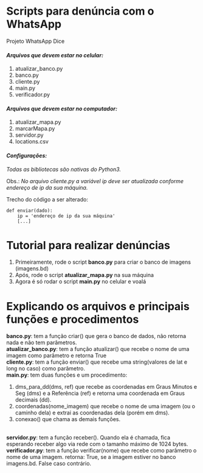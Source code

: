 # Scripts para denúncia com o WhatsApp
Projeto WhatsApp Dice

*<h4> Arquivos que devem estar no celular: </h4>*

<ol>
<li> atualizar_banco.py</li>
<li> banco.py</li>
<li> cliente.py</li>
<li> main.py</li>
<li> verificador.py</li>
</ol>
  
*<h4>Arquivos que devem estar no computador:</h4>*

<ol>
<li> atualizar_mapa.py</li>
<li> marcarMapa.py</li>
<li> servidor.py</li>
<li>locations.csv</li>
</ol>

*<h4>Configurações:</h4>*

_Todas as bibliotecas são nativas do Python3._

Obs.: *No arquivo *cliente.py* a variável ip deve ser atualizada conforme
endereço de ip da sua máquina.*

Trecho do código a ser alterado:
```
def enviar(dado):
    ip = 'endereço de ip da sua máquina' 
    [...]
```

<h1>Tutorial para realizar denúncias</h1>
<ol>
  <li>Primeiramente, rode o script <b>banco.py</b> para criar o banco de imagens (imagens.bd)</li>
  <li>Após, rode o script <b>atualizar_mapa.py</b> na sua máquina</li>
  <li>Agora é só rodar o script <b>main.py</b> no celular e voalá</li>
</ol>

<h1>Explicando os arquivos e principais funções e procedimentos </h1>
<b>banco.py</b>: tem a função criar() que gera o banco de dados, não retorna nada e não tem parâmetros.<br>
<b>atualizar_banco.py</b>: tem a função atualizar() que recebe o nome de uma imagem como parâmetro e retorna True <br>
<b>cliente.py</b>: tem a função enviar() que recebe uma string(valores de lat e long no caso) como parâmetro.<br>
<b>main.py</b>: tem duas funções e um procedimento:
<ol>
  <li>dms_para_dd(dms, ref) que recebe as coordenadas em Graus Minutos e Seg (dms) e a Referência (ref) e retorna
  uma coordenada em Graus decimais (dd).</li>
  <li>coordenadas(nome_imagem) que recebe o nome de uma imagem (ou o caminho dela) e extrai as coordenadas dela (porém em dms).</li>
  <li>conexao() que chama as demais funções.
</ol><br>
<b>servidor.py</b>: tem a função receber(). Quando ela é chamada, fica esperando receber algo via rede com o tamanho máximo
de 1024 bytes.<br>
<b>verificador.py</b>: tem a função verificar(nome) que recebe como parâmetro o nome de uma imagem. retorna: True, se a imagem estiver no banco imagens.bd. False caso contrário.


